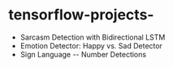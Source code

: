 # tensorflow-projects-
* Sarcasm Detection with Bidirectional LSTM
* Emotion Detector: Happy vs. Sad Detector
* Sign Language -- Number Detections
